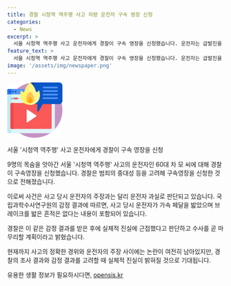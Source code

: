 ```yaml
---
title: 경찰 시청역 역주행 사고 차량 운전자 구속 영장 신청
categories:
  - News
excerpt: >
  서울 시청역 역주행 사고 운전자에게 경찰이 구속 영장을 신청했습니다. 운전자는 급발진을 주장했지만, 국립과학수사연구원은 운전자 과실로 잠정 판단해 감정 결과를 통보했습니다. 이에 경찰은 실체적 진실에 근접하다고 판단되어 수사를 곧 마무리할 계획이라고 밝혔습니다. 16명의 사상자를 낸 사건으로, 이에 대한 관심이 높아지고 있습니다.
feature_text: >
  서울 시청역 역주행 사고 운전자에게 경찰이 구속 영장을 신청했습니다. 운전자는 급발진을 주장했지만, 국립과학수사연구원은 운전자 과실로 잠정 판단해 감정 결과를 통보했습니다. 이에 경찰은 실체적 진실에 근접하다고 판단되어 수사를 곧 마무리할 계획이라고 밝혔습니다. 16명의 사상자를 낸 사건으로, 이에 대한 관심이 높아지고 있습니다.
image: '/assets/img/newspaper.png'
---
```


<p><img src="/assets/img/news.png" alt="rentncar 속보" /></p>

<p>서울 '시청역 역주행' 사고 운전자에게 경찰이 구속 영장을 신청</p>

<p>9명의 목숨을 앗아간 서울 '시청역 역주행' 사고의 운전자인 60대 차 모 씨에 대해 경찰이 구속영장을 신청했습니다. 경찰은 범죄의 중대성 등을 고려해 구속영장을 신청한 것으로 전해졌습니다. </p>

<p>이로써 사건은 사고 당시 운전자의 주장과는 달리 운전자 과실로 판단되고 있습니다. 국립과학수사연구원의 감정 결과에 따르면, 사고 당시 운전자가 가속 페달을 밟았으며 브레이크를 밟은 흔적은 없다는 내용이 포함되어 있습니다. </p>

<p>경찰은 이 같은 감정 결과를 받은 후에 실체적 진실에 근접했다고 판단하고 수사를 곧 마무리할 계획이라고 밝혔습니다. </p>

<p>현재까지 사고의 정확한 경위와 운전자의 주장 사이에는 논란이 여전히 남아있지만, 경찰의 조사 결과와 감정 결과를 고려할 때 실체적 진실이 밝혀질 것으로 기대됩니다.</p>
유용한 생활 정보가 필요하시다면, <a href="https://opensis.kr" rel="dofollow">opensis.kr</a>


